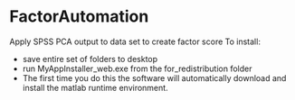 # FactorAutomation
Apply SPSS PCA output to data set to create factor score
To install:
  - save entire set of folders to desktop
  - run MyAppInstaller_web.exe from the for_redistribution folder
  - The first time you do this the software will automatically download and install the matlab runtime environment. 
